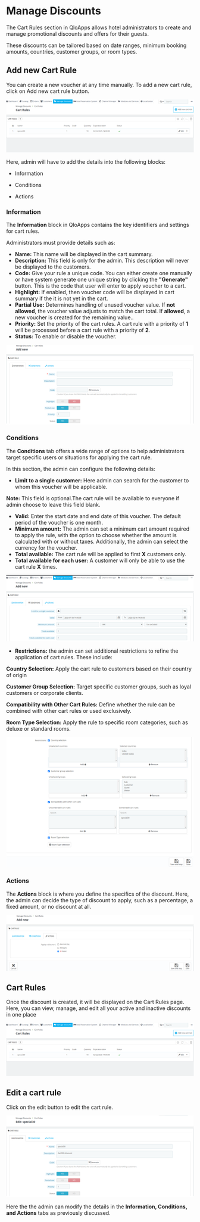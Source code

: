 # Manage Discounts

The Cart Rules section in QloApps allows hotel administrators to create and manage promotional discounts and offers for their guests.

These discounts can be tailored based on date ranges, minimum booking amounts, countries, customer groups, or room types.

## Add new Cart Rule

You can create a new voucher at any time manually. To add a new cart rule, click on Add new cart rule button.

![Add new rule!](./add_new_rule.png)

Here, admin will have to add the details into the
following blocks:

- Information

- Conditions

- Actions

### Information

The **Information** block in QloApps contains the key identifiers and settings for cart rules.

Administrators must provide details such as:

- **Name:** This name will be displayed in the cart summary.
- **Description:** This field is only for the admin. This description will never be displayed to the customers.
- **Code:** Give your rule a unique code. You can either create one manually or have system generate one unique string by clicking the **"Generate"** button. This is the code that user will enter to apply voucher to a cart.
- **Highlight:** If enabled, then voucher code will be displayed in cart summary if the it is not yet in the cart.
- **Partial Use:** Determines handling of unused voucher value. If **not allowed**, the voucher value adjusts to match the cart total.
If **allowed**, a new voucher is created for the remaining value..
- **Priority:** Set the priority of the cart rules. A cart rule with a priority of **1** will be processed before a cart rule with a priority of **2**.
- **Status:** To enable or disable the voucher.

![Add new!](./add_new_form.png)

### Conditions

The **Conditions** tab offers a wide range of options to help administrators target specific users or situations for applying the cart rule.

In this section, the admin can configure the following details:

- **Limit to a single customer:** Here admin can search for the customer to whom this voucher will be applicable.

**Note:** This field is optional.The cart rule will be available to everyone if admin choose to leave this field blank.
- **Valid:** Enter the start date and end date of this voucher. The default period of the voucher is one month.
- **Minimum amount:** The admin can set a minimum cart amount required to apply the rule, with the option to choose whether the amount is calculated with or without taxes. Additionally, the admin can select the currency for the voucher.
- **Total available:** The cart rule will be applied to first **X** customers only.
- **Total available for each user:** A customer will only be able to use the cart rule **X** times.

![Conditions!](./conditions.png)

- **Restrictions:**  the admin can set additional restrictions to refine the application of cart rules. These include:

**Country Selection:** Apply the cart rule to customers based on their country of origin

**Customer Group Selection:** Target specific customer groups, such as loyal customers or corporate clients.

**Compatibility with Other Cart Rules:** Define whether the rule can be combined with other cart rules or used exclusively.

**Room Type Selection:** Apply the rule to specific room categories, such as deluxe or standard rooms.

![Restrictions!](./restrictions.png)


### Actions

The **Actions** block is where you define the specifics of the discount. Here, the admin can decide the type of discount to apply, such as a percentage, a fixed amount, or no discount at all.

![Actions!](./Actions.png)


## Cart Rules
Once the discount is created, it will be displayed on the Cart Rules page. Here, you can view, manage, and edit all your active and inactive discounts in one place

![cart!](./add_new_rule.png)

## Edit a cart rule

Click on the edit button to edit the cart rule.

![editing!](./Editing.png)

Here the the admin can modify the details in the **Information, Conditions, and Actions** tabs as previously discussed.